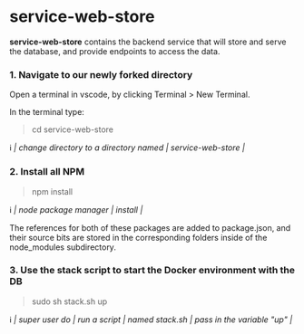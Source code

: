 # service-web-store

**service-web-store** contains the backend service that will store and serve the database, and provide endpoints to access the data.

### 1. Navigate to our newly forked directory

Open a terminal in vscode, by clicking Terminal > New Terminal.

In the terminal type:
> cd service-web-store 

:information_source: *| change directory to a directory named | service-web-store |*

### 2. Install all NPM

> npm install<br>

:information_source: *| node package manager | install |*

The references for both of these packages are added to package.json, and their source bits are stored in the corresponding folders inside of the node_modules subdirectory.

### 3. Use the stack script to start the Docker environment with the DB

> sudo sh stack.sh up<br>

:information_source: *| super user do | run a script | named stack.sh | pass in the variable "up" |*

